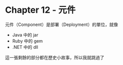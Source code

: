 # Chapter 12 - 元件

元件（Component）是部署（Deployment）的單位，就像
- Java 中的 jar
- Ruby 中的 gem
- .NET 中的 dll

這一張剩餘的部分都在歷史小故事，所以我就跳過了